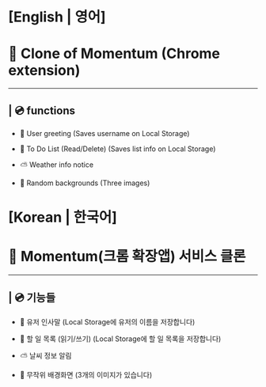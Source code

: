 # [English | 영어]

# 📑 Clone of Momentum (Chrome extension)

***


## | 💿 functions

* 👋 User greeting (Saves username on Local Storage)

* 📜 To Do List (Read/Delete) (Saves list info on Local Storage)

* ⛅️ Weather info notice

* 🌄 Random backgrounds (Three images)



# [Korean | 한국어]

# 📑 Momentum(크롬 확장앱) 서비스 클론 

***


## | 💿 기능들

* 👋 유저 인사말 (Local Storage에 유저의 이름을 저장합니다)

* 📜 할 일 목록 (읽기/쓰기) (Local Storage에 할 일 목록을 저장합니다)

* ⛅️ 날씨 정보 알림

* 🌄 무작위 배경화면 (3개의 이미지가 있습니다)
